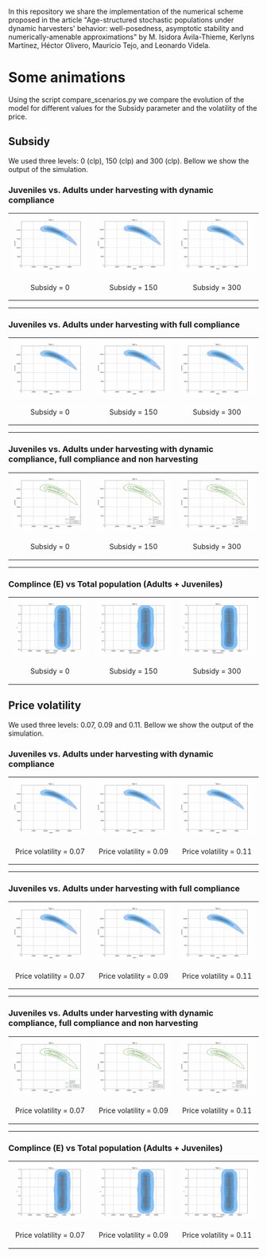 In this repository we share the implementation of the numerical scheme proposed in the article "Age-structured stochastic populations under dynamic  harvesters' behavior: well-posedness, asymptotic stability and numerically-amenable approximations" by M. Isidora Ávila-Thieme, Kerlyns Martínez, Héctor Olivero, Mauricio Tejo, and Leonardo Videla.

# Some animations
Using the script compare_scenarios.py we compare the evolution of the model for different values for the Subsidy parameter and the volatility of the price.

## Subsidy
We used three levels: 0 (clp), 150 (clp) and 300 (clp). Bellow we show the output of the simulation.

### Juveniles vs. Adults under harvesting with dynamic compliance
<div align="center">
<table>
<tr>
<td>
<img src="animations/comparingBySubsidy/0/LevelSetHistogram_J_vs_A.gif" width="100%"/>
</td>
<td>
<img src="animations/comparingBySubsidy/150/LevelSetHistogram_J_vs_A.gif" width="100%"/>
</td>
<td>
<img src="animations/comparingBySubsidy/300/LevelSetHistogram_J_vs_A.gif" width="100%"/>
</td>
</tr>
<tr>
<td align="center">
<p>Subsidy = 0</p>
</td>
<td align="center">
<p>Subsidy = 150</p>
</td>
<td align="center">
<p>Subsidy = 300</p>
</td>
</tr>
</table>
</div>


---


### Juveniles vs. Adults under harvesting with full compliance
<div align="center">
<table>
<tr>
<td>
<img src="animations/comparingBySubsidy/0/LevelSetHistogram_J_vs_A_fc.gif" width="100%"/>
</td>
<td>
<img src="animations/comparingBySubsidy/150/LevelSetHistogram_J_vs_A_fc.gif" width="100%"/>
</td>
<td>
<img src="animations/comparingBySubsidy/300/LevelSetHistogram_J_vs_A_fc.gif" width="100%"/>
</td>
</tr>
<tr>
<td align="center">
<p>Subsidy = 0</p>
</td>
<td align="center">
<p>Subsidy = 150</p>
</td>
<td align="center">
<p>Subsidy = 300</p>
</td>
</tr>
</table>
</div>

---

### Juveniles vs. Adults under harvesting with dynamic compliance, full compliance and non harvesting
<div align="center">
<table>
<tr>
<td>
<img src="animations/comparingBySubsidy/0/LevelSetHistogram_J_vs_A_scenarios.gif" width="100%"/>
</td>
<td>
<img src="animations/comparingBySubsidy/150/LevelSetHistogram_J_vs_A_scenarios.gif" width="100%"/>
</td>
<td>
<img src="animations/comparingBySubsidy/300/LevelSetHistogram_J_vs_A_scenarios.gif" width="100%"/>
</td>
</tr>
<tr>
<td align="center">
<p>Subsidy = 0</p>
</td>
<td align="center">
<p>Subsidy = 150</p>
</td>
<td align="center">
<p>Subsidy = 300</p>
</td>
</tr>
</table>
</div>

---

### Complince (E) vs Total population (Adults + Juveniles)
<div align="center">
<table>
<tr>
<td>
<img src="animations/comparingBySubsidy/0/LevelSetHistogram_E_vs_TP.gif" width="100%"/>
</td>
<td>
<img src="animations/comparingBySubsidy/150/LevelSetHistogram_E_vs_TP.gif" width="100%"/>
</td>
<td>
<img src="animations/comparingBySubsidy/300/LevelSetHistogram_E_vs_TP.gif" width="100%"/>
</td>
</tr>
<tr>
<td align="center">
<p>Subsidy = 0</p>
</td>
<td align="center">
<p>Subsidy = 150</p>
</td>
<td align="center">
<p>Subsidy = 300</p>
</td>
</tr>
</table>
</div>

## Price volatility 
We used three levels: 0.07, 0.09 and 0.11. Bellow we show the output of the simulation.

### Juveniles vs. Adults under harvesting with dynamic compliance
<div align="center">
<table>
<tr>
<td>
<img src="animations/comparingBySigmaPrice/007/LevelSetHistogram_J_vs_A.gif" width="100%"/>
</td>
<td>
<img src="animations/comparingBySigmaPrice/009/LevelSetHistogram_J_vs_A.gif" width="100%"/>
</td>
<td>
<img src="animations/comparingBySigmaPrice/011/LevelSetHistogram_J_vs_A.gif" width="100%"/>
</td>
</tr>
<tr>
<td align="center">
<p>Price volatility  = 0.07</p>
</td>
<td align="center">
<p>Price volatility  = 0.09</p>
</td>
<td align="center">
<p>Price volatility  = 0.11</p>
</td>
</tr>
</table>
</div>


---


### Juveniles vs. Adults under harvesting with full compliance
<div align="center">
<table>
<tr>
<td>
<img src="animations/comparingBySigmaPrice/007/LevelSetHistogram_J_vs_A_fc.gif" width="100%"/>
</td>
<td>
<img src="animations/comparingBySigmaPrice/009/LevelSetHistogram_J_vs_A_fc.gif" width="100%"/>
</td>
<td>
<img src="animations/comparingBySigmaPrice/011/LevelSetHistogram_J_vs_A_fc.gif" width="100%"/>
</td>
</tr>
<tr>
<td align="center">
<p>Price volatility  = 0.07</p>
</td>
<td align="center">
<p>Price volatility  = 0.09</p>
</td>
<td align="center">
<p>Price volatility  = 0.11</p>
</td>
</tr>
</table>
</div>

---

### Juveniles vs. Adults under harvesting with dynamic compliance, full compliance and non harvesting
<div align="center">
<table>
<tr>
<td>
<img src="animations/comparingBySigmaPrice/007/LevelSetHistogram_J_vs_A_scenarios.gif" width="100%"/>
</td>
<td>
<img src="animations/comparingBySigmaPrice/009/LevelSetHistogram_J_vs_A_scenarios.gif" width="100%"/>
</td>
<td>
<img src="animations/comparingBySigmaPrice/011/LevelSetHistogram_J_vs_A_scenarios.gif" width="100%"/>
</td>
</tr>
<tr>
<td align="center">
<p>Price volatility = 0.07</p>
</td>
<td align="center">
<p>Price volatility  = 0.09</p>
</td>
<td align="center">
<p>Price volatility  = 0.11</p>
</td>
</tr>
</table>
</div>

---

### Complince (E) vs Total population (Adults + Juveniles)
<div align="center">
<table>
<tr>
<td>
<img src="animations/comparingBySigmaPrice/007/LevelSetHistogram_E_vs_TP.gif" width="100%"/>
</td>
<td>
<img src="animations/comparingBySigmaPrice/009/LevelSetHistogram_E_vs_TP.gif" width="100%"/>
</td>
<td>
<img src="animations/comparingBySigmaPrice/011/LevelSetHistogram_E_vs_TP.gif" width="100%"/>
</td>
</tr>
<tr>
<td align="center">
<p>Price volatility  = 0.07</p>
</td>
<td align="center">
<p>Price volatility  = 0.09</p>
</td>
<td align="center">
<p>Price volatility  = 0.11</p>
</td>
</tr>
</table>
</div>
